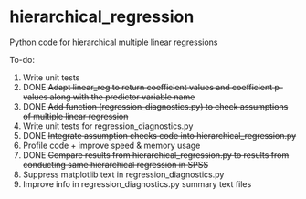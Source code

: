 # hierarchical_regression
Python code for hierarchical multiple linear regressions

To-do:
1) Write unit tests
2) DONE ~~Adapt linear_reg to return coefficient values and coefficient p-values along with the predictor variable name~~
3) DONE ~~Add function (regression_diagnostics.py) to check assumptions of multiple linear regression~~
4) Write unit tests for regression_diagnostics.py
5) DONE ~~Integrate assumption checks code into hierarchical_regression.py~~
6) Profile code + improve speed & memory usage
7) DONE ~~Compare results from hierarchical_regression.py to results from conducting same hierarchical regression in SPSS~~
8) Suppress matplotlib text in regression_diagnostics.py
9) Improve info in regression_diagnostics.py summary text files
